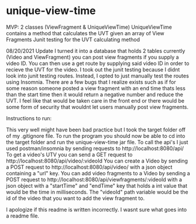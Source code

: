 # unique-view-time
MVP: 2 classes (ViewFragment & UniqueViewTime) UniqueViewTime contains a method that calculates the UVT given an array of View Fragments Junit testing for the UVT calculating method

08/20/2021 Update I turned it into a database that holds 2 tables currently (Video and ViewFragment) you can post view fragments if you supply a video ID. You can then use a get route by supplying said video ID in order to recieve the UVT for the video. I took out the junit testing because I didnt look into junit testing routes. Instead, I opted to just manually test the routes using Insomnia. There are a few bugs that I realize exists such as if for some reason someone posted a view fragment with an end time thats less than the start time then it would return a negative number and reduce the UVT. I feel like that would be taken care in the front end or there would be some form of security that wouldnt let users manually post view fragments.

Instructions to run:

This very well might have been bad practice but I took the target folder off of my .gitignore file. To run the program you should now be able to cd into the target folder and run the unique-view-time jar file.
To call the api's I just used postman/insomnia by sending requests to http://localhost:8080/api/
To get a video's UTV you can send a GET request to http://localhost:8080/api/video/:videoId
You can create a Video by sending a POST request to http://localhost:8080/api/video/ with a json object containing a "url" key.
You can add video fragments to a Video by sending a POST request to http://localhost:8080/api/viewfragments/:videoId with a json object with a "startTime" and "endTime" key that holds a int value that would be the time in milliseconds. The "videoId" path variable would be the id of the video that you want to add the view fragment to.

I apologize if this readme is written incorrectly. I wasnt sure what goes into a readme file.
